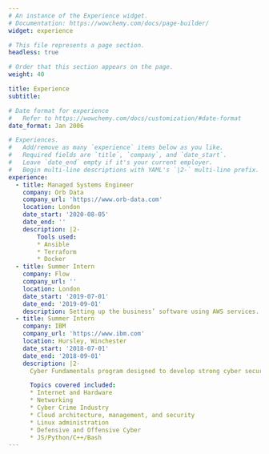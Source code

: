 ```yaml
---
# An instance of the Experience widget.
# Documentation: https://wowchemy.com/docs/page-builder/
widget: experience

# This file represents a page section.
headless: true

# Order that this section appears on the page.
weight: 40

title: Experience
subtitle:

# Date format for experience
#   Refer to https://wowchemy.com/docs/customization/#date-format
date_format: Jan 2006

# Experiences.
#   Add/remove as many `experience` items below as you like.
#   Required fields are `title`, `company`, and `date_start`.
#   Leave `date_end` empty if it's your current employer.
#   Begin multi-line descriptions with YAML's `|2-` multi-line prefix.
experience:
  - title: Managed Systems Engineer
    company: Orb Data
    company_url: 'https://www.orb-data.com'
    location: London
    date_start: '2020-08-05'
    date_end: ''
    description: |2-
        Tools used:
        * Ansible
        * Terraform
        * Docker
  - title: Summer Intern
    company: Flow
    company_url: ''
    location: London
    date_start: '2019-07-01'
    date_end: '2019-09-01'
    description: Setting up the business’ software using AWS services. They are a new company, aiming to provide a free app that anyone could download so that they can see whether a place that is subscribed to Flow is busy, in real time. I was involved in setting up the database to store all of the data and creating the backend API that the app talks to when it wants to retrieve data and setting up authentication on this so that each user can only see and edit what they need to. The business is still very early in development, so there isn’t much publicly available about this company.
  - title: Summer Intern
    company: IBM
    company_url: 'https://www.ibm.com'
    location: Hursley, Winchester
    date_start: '2018-07-01'
    date_end: '2018-09-01'
    description: |2-
      Cyber Fundamentals program designed to develop strong cyber security related skills andexperience. Included working with a company in the energy industry to develop a phishing solution.

      Topics covered included:
      * Internet and Hardware
      * Networking
      * Cyber Crime Industry
      * Cloud architecture, management, and security
      * Linux administration
      * Defensive and Offensive Cyber
      * JS/Python/C++/Bash
---
```

